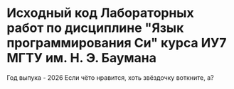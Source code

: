 # Исходный код Лабораторных работ по дисциплине "Язык программирования Си" курса ИУ7 МГТУ им. Н. Э. Баумана

Год выпука - 2026
Если чёто нравится, хоть звёздочку воткните, а?
